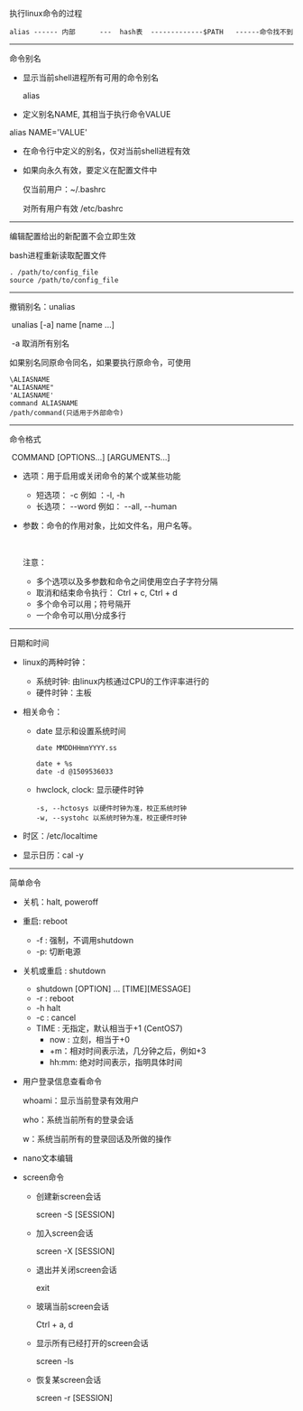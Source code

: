 执行linux命令的过程

```
alias ------ 内部      ---  hash表  -------------$PATH   ------命令找不到
```

-----



命令别名

 * 显示当前shell进程所有可用的命令别名

   alias

 *  定义别名NAME, 其相当于执行命令VALUE

   alias NAME='VALUE'

 * 在命令行中定义的别名，仅对当前shell进程有效 

 * 如果向永久有效，要定义在配置文件中

   仅当前用户：~/.bashrc

   对所有用户有效  /etc/bashrc 

--------



编辑配置给出的新配置不会立即生效

bash进程重新读取配置文件

```shell
. /path/to/config_file
source /path/to/config_file
```

-------

撤销别名：unalias

​		unalias [-a] name [name ...]

​		-a 取消所有别名

如果别名同原命令同名，如果要执行原命令，可使用

```shell
\ALIASNAME
"ALIASNAME"
'ALIASNAME'
command ALIASNAME
/path/command(只适用于外部命令)
```

---------

命令格式

​	COMMAND [OPTIONS...] [ARGUMENTS...]

 * 选项：用于启用或关闭命令的某个或某些功能

   - 短选项： -c 例如 ：-l, -h
   - 长选项： --word 例如： --all, --human

 * 参数：命令的作用对象，比如文件名，用户名等。

   ​		

   注意：

   	* 多个选项以及多参数和命令之间使用空白子字符分隔
   	* 取消和结束命令执行： Ctrl + c, Ctrl + d
   	* 多个命令可以用；符号隔开
   	* 一个命令可以用\分成多行

------------

日期和时间

 * linux的两种时钟：

   	* 系统时钟: 由linux内核通过CPU的工作评率进行的
   	* 硬件时钟：主板

* 相关命令：

  * date 显示和设置系统时间

    ```shell
    date MMDDHHmmYYYY.ss
    ```

    ```shell
    date + %s
    date -d @1509536033
    ```

  * hwclock, clock: 显示硬件时钟

    ```shell
    -s, --hctosys 以硬件时钟为准，校正系统时钟
    -w, --systohc 以系统时钟为准，校正硬件时钟
    ```

* 时区：/etc/localtime

* 显示日历：cal -y

----------------

简单命令

 * 关机：halt, poweroff

 * 重启: reboot

   	* -f : 强制，不调用shutdown
   	* -p: 切断电源

 * 关机或重启 : shutdown

   	* shutdown [OPTION] ... [TIME][MESSAGE]
   	* -r : reboot
   	* -h halt
   	* -c : cancel
    * TIME : 无指定，默认相当于+1 (CentOS7)
      	* now : 立刻，相当于+0
      	* +m：相对时间表示法，几分钟之后，例如+3
      	* hh:mm: 绝对时间表示，指明具体时间

* 用户登录信息查看命令

  whoami：显示当前登录有效用户

  who：系统当前所有的登录会话

  w：系统当前所有的登录回话及所做的操作

* nano文本编辑

* screen命令

  * 创建新screen会话

    screen -S [SESSION]

  * 加入screen会话

    screen -X [SESSION]

  * 退出并关闭screen会话

    exit

  * 玻璃当前screen会话

    Ctrl + a, d

  * 显示所有已经打开的screen会话

    screen -ls

  * 恢复某screen会话

    screen -r [SESSION]